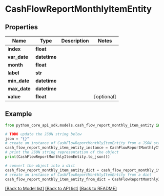 # CashFlowReportMonthlyItemEntity


## Properties

Name | Type | Description | Notes
------------ | ------------- | ------------- | -------------
**index** | **float** |  | 
**var_date** | **datetime** |  | 
**month** | **float** |  | 
**label** | **str** |  | 
**min_date** | **datetime** |  | 
**max_date** | **datetime** |  | 
**value** | **float** |  | [optional] 

## Example

```python
from python_core_api_sdk.models.cash_flow_report_monthly_item_entity import CashFlowReportMonthlyItemEntity

# TODO update the JSON string below
json = "{}"
# create an instance of CashFlowReportMonthlyItemEntity from a JSON string
cash_flow_report_monthly_item_entity_instance = CashFlowReportMonthlyItemEntity.from_json(json)
# print the JSON string representation of the object
print(CashFlowReportMonthlyItemEntity.to_json())

# convert the object into a dict
cash_flow_report_monthly_item_entity_dict = cash_flow_report_monthly_item_entity_instance.to_dict()
# create an instance of CashFlowReportMonthlyItemEntity from a dict
cash_flow_report_monthly_item_entity_from_dict = CashFlowReportMonthlyItemEntity.from_dict(cash_flow_report_monthly_item_entity_dict)
```
[[Back to Model list]](../README.md#documentation-for-models) [[Back to API list]](../README.md#documentation-for-api-endpoints) [[Back to README]](../README.md)


